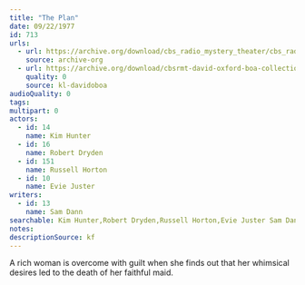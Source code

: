 ```yaml
---
title: "The Plan"
date: 09/22/1977
id: 713
urls: 
  - url: https://archive.org/download/cbs_radio_mystery_theater/cbs_radio_mystery_theater-0701-0750.zip/cbs_radio_mystery_theater-0701-0750%2Fcbsrmt_0713_the_plan_7.mp3
    source: archive-org
  - url: https://archive.org/download/cbsrmt-david-oxford-boa-collection/CBSRMT-770922-0713-The-Plan-(128-48)_WBBM-JE-{BoA}.mp3
    quality: 0
    source: kl-davidoboa
audioQuality: 0
tags: 
multipart: 0
actors:  
  - id: 14
    name: Kim Hunter  
  - id: 16
    name: Robert Dryden  
  - id: 151
    name: Russell Horton  
  - id: 10
    name: Evie Juster
writers:  
  - id: 13
    name: Sam Dann
searchable: Kim Hunter,Robert Dryden,Russell Horton,Evie Juster Sam Dann
notes: 
descriptionSource: kf
---
```

A rich woman is overcome with guilt when she finds out that her whimsical desires led to the death of her faithful maid.